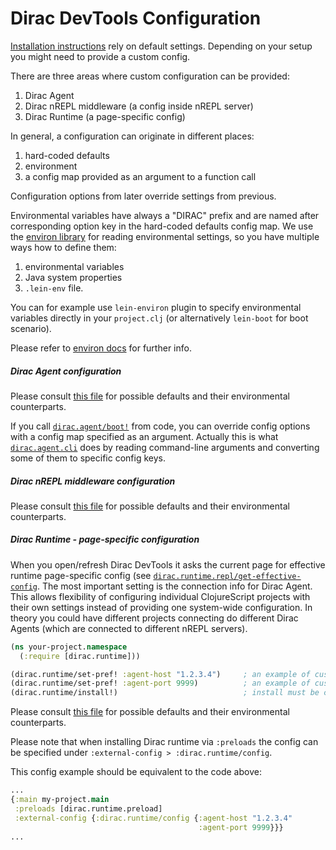 # Dirac DevTools Configuration

[Installation instructions](installation.md) rely on default settings.
Depending on your setup you might need to provide a custom config.

There are three areas where custom configuration can be provided:

1. Dirac Agent
2. Dirac nREPL middleware (a config inside nREPL server)
3. Dirac Runtime (a page-specific config)

In general, a configuration can originate in different places:

1. hard-coded defaults
2. environment
3. a config map provided as an argument to a function call

Configuration options from later override settings from previous.

Environmental variables have always a "DIRAC" prefix and are named after corresponding option key in the hard-coded defaults config map.
We use the [environ library](https://github.com/weavejester/environ) for reading environmental settings, so you have multiple ways how to define them:

1. environmental variables
2. Java system properties
3. `.lein-env` file.

You can for example use `lein-environ` plugin to specify environmental variables directly in your `project.clj`
(or alternatively `lein-boot` for boot scenario).

Please refer to [environ docs](https://github.com/weavejester/environ) for further info.

##### Dirac Agent configuration

Please consult [this file](https://github.com/binaryage/dirac/blob/master/src/agent/dirac/agent/config.clj) for possible
defaults and their environmental counterparts.

If you call [`dirac.agent/boot!`](https://github.com/binaryage/dirac/blob/master/src/agent/dirac/agent.clj) from code,
 you can override config options with a config map specified as an argument. Actually this is what
 [`dirac.agent.cli`](https://github.com/binaryage/dirac/blob/master/src/agent/dirac/agent/cli.clj) does by reading
command-line arguments and converting some of them to specific config keys.

##### Dirac nREPL middleware configuration

Please consult [this file](https://github.com/binaryage/dirac/blob/master/src/nrepl/dirac/nrepl/config.clj) for possible
defaults and their environmental counterparts.

##### Dirac Runtime - page-specific configuration

When you open/refresh Dirac DevTools it asks the current page for effective runtime page-specific config
(see [`dirac.runtime.repl/get-effective-config`](https://github.com/binaryage/dirac/blob/master/src/runtime/dirac/runtime/repl.cljs).
The most important setting is the connection info for Dirac Agent. This allows flexibility of configuring individual
ClojureScript projects with their own settings instead of providing one system-wide configuration. In theory
you could have different projects connecting do different Dirac Agents (which are connected to different nREPL servers).

```clojure
(ns your-project.namespace
  (:require [dirac.runtime]))

(dirac.runtime/set-pref! :agent-host "1.2.3.4")     ; an example of custom runtime configuration
(dirac.runtime/set-pref! :agent-port 9999)          ; an example of custom runtime configuration
(dirac.runtime/install!)                            ; install must be called after configuration tweaks
```

Please consult [this file](https://github.com/binaryage/dirac/blob/master/src/runtime/dirac/runtime/prefs.cljs) for possible
defaults and their environmental counterparts.

Please note that when installing Dirac runtime via `:preloads` the config can be specified under `:external-config > :dirac.runtime/config`.
  
This config example should be equivalent to the code above:

```clojure
...
{:main my-project.main
 :preloads [dirac.runtime.preload]
 :external-config {:dirac.runtime/config {:agent-host "1.2.3.4"
                                          :agent-port 9999}}}
...
```
